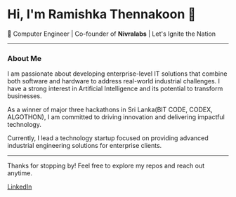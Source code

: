 # Hi, I'm Ramishka Thennakoon 👋

🚀 Computer Engineer | Co-founder of **Nivralabs** | Let's Ignite the Nation

---

### About Me

I am passionate about developing enterprise-level IT solutions that combine both software and hardware to address real-world industrial challenges. I have a strong interest in Artificial Intelligence and its potential to transform businesses.

As a winner of major three hackathons in Sri Lanka(BIT CODE, CODEX, ALGOTHON), I am committed to driving innovation and delivering impactful technology.

Currently, I lead a technology startup focused on providing advanced industrial engineering solutions for enterprise clients.

---

Thanks for stopping by! Feel free to explore my repos and reach out anytime.

[LinkedIn](https://www.linkedin.com/in/ramishka-thennakoon)  
